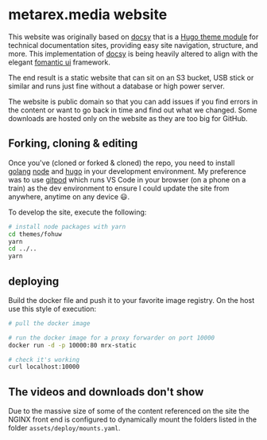 # metarex.media website

This website was originally based on [docsy] that is a [Hugo theme module]
for technical documentation sites, providing easy site navigation, structure,
and more. This implementation of [docsy] is being heavily altered to align with
the elegant [fomantic ui] framework.

The end result is a static website that can sit on an S3 bucket, USB stick or
similar and runs just fine without a database or high power server.

The website is public domain so that you can add issues if you find errors in
the content or want to go back in time and find out what we changed. Some
downloads are hosted only on the website as they are too big for GitHub.

## Forking, cloning & editing

Once you've (cloned or forked & cloned) the repo, you need to install
[golang] [node] and [hugo] in your development environment. My preference was to use
[gitpod] which runs VS Code in your browser (on a phone on a train) as the dev
environment to ensure I could update the site from anywhere, anytime on any
device 😃.

To develop the site, execute the following:

```bash
# install node packages with yarn
cd themes/fohuw
yarn
cd ../..
yarn
```

[Docsy]:             https://github.com/google/docsy
[fomantic ui]:       https://fomantic-ui.com/
[gitpod]:            https://www.gitpod.io/
[golang]:            https://go.dev/doc/install
[Hugo]:              https://gohugo.io/installation/
[Hugo theme module]: https://gohugo.io/hugo-modules/use-modules/#use-a-module-for-a-theme
[node]:              https://nodejs.org/en/download

## deploying

Build the docker file and push it to your favorite image registry. On the host
use this style of execution:

```sh
# pull the docker image

# run the docker image for a proxy forwarder on port 10000
docker run -d -p 10000:80 mrx-static

# check it's working
curl localhost:10000
```

## The videos and downloads don't show

Due to the massive size of some of the content referenced on the site the
NGINX front end is configured to dynamically mount the folders listed in the
folder `assets/deploy/mounts.yaml`.
